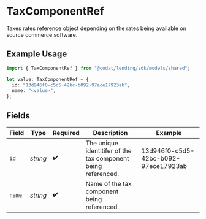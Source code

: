 # TaxComponentRef

Taxes rates reference object depending on the rates being available on source commerce software.

## Example Usage

```typescript
import { TaxComponentRef } from "@codat/lending/sdk/models/shared";

let value: TaxComponentRef = {
  id: "13d946f0-c5d5-42bc-b092-97ece17923ab",
  name: "<value>",
};
```

## Fields

| Field                                                         | Type                                                          | Required                                                      | Description                                                   | Example                                                       |
| ------------------------------------------------------------- | ------------------------------------------------------------- | ------------------------------------------------------------- | ------------------------------------------------------------- | ------------------------------------------------------------- |
| `id`                                                          | *string*                                                      | :heavy_check_mark:                                            | The unique identitifer of the tax component being referenced. | 13d946f0-c5d5-42bc-b092-97ece17923ab                          |
| `name`                                                        | *string*                                                      | :heavy_check_mark:                                            | Name of the tax component being referenced.                   |                                                               |